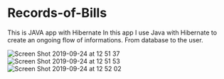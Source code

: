 # Records-of-Bills
This is JAVA app with Hibernate
In this app I use Java with Hibernate to create an ongoing flow of informations. From database to the user.


![Screen Shot 2019-09-24 at 12 51 37](https://user-images.githubusercontent.com/49531974/65507932-50ff0e80-decf-11e9-93cc-79f767a1b317.png)
![Screen Shot 2019-09-24 at 12 51 53](https://user-images.githubusercontent.com/49531974/65507935-53616880-decf-11e9-8145-15cedf342045.png)
![Screen Shot 2019-09-24 at 12 52 02](https://user-images.githubusercontent.com/49531974/65507944-565c5900-decf-11e9-9f0b-b769596d7db4.png)

